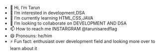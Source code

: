 - 👋 Hi, I’m Tarun 
- 👀 I’m interested in development,DSA
- 🌱 I’m currently learning HTML,CSS,JAVA
- 💞️ I’m looking to collaborate on DEVELOPMENT AND DSA 
- 📫 How to reach me INSTARGRAM @tarunisaredflag
- 😄 Pronouns: he/him
- ⚡ Fun fact: enthusiast over development field and looking more over to learn about it

<!---
tarun210309/tarun210309 is a ✨ special ✨ repository because its `README.md` (this file) appears on your GitHub profile.
You can click the Preview link to take a look at your changes.
--->
